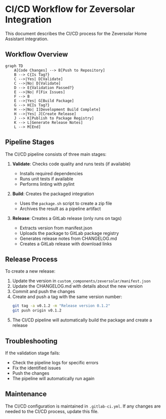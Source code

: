 # CI/CD Workflow for Zeversolar Integration

This document describes the CI/CD process for the Zeversolar Home Assistant integration.

## Workflow Overview

```mermaid
graph TD
    A[Code Changes] --> B[Push to Repository]
    B --> C{Is Tag?}
    C -->|Yes| D[Validate]
    C -->|No| D[Validate]
    D --> E{Validation Passed?}
    E -->|No| F[Fix Issues]
    F --> B
    E -->|Yes| G[Build Package]
    G --> H{Is Tag?}
    H -->|No| I[Development Build Complete]
    H -->|Yes| J[Create Release]
    J --> K[Publish to Package Registry]
    K --> L[Generate Release Notes]
    L --> M[End]
```

## Pipeline Stages

The CI/CD pipeline consists of three main stages:

1. **Validate**: Checks code quality and runs tests (if available)
   - Installs required dependencies
   - Runs unit tests if available
   - Performs linting with pylint

2. **Build**: Creates the packaged integration
   - Uses the `package.sh` script to create a zip file
   - Archives the result as a pipeline artifact

3. **Release**: Creates a GitLab release (only runs on tags)
   - Extracts version from manifest.json
   - Uploads the package to GitLab package registry
   - Generates release notes from CHANGELOG.md
   - Creates a GitLab release with download links

## Release Process

To create a new release:

1. Update the version in `custom_components/zeversolar/manifest.json`
2. Update the CHANGELOG.md with details about the new version
3. Commit and push the changes
4. Create and push a tag with the same version number:
   ```bash
   git tag -a v0.1.2 -m "Release version 0.1.2"
   git push origin v0.1.2
   ```
5. The CI/CD pipeline will automatically build the package and create a release

## Troubleshooting

If the validation stage fails:
- Check the pipeline logs for specific errors
- Fix the identified issues
- Push the changes
- The pipeline will automatically run again

## Maintenance

The CI/CD configuration is maintained in `.gitlab-ci.yml`. If any changes are needed to the CI/CD process, update this file.
